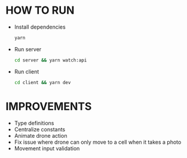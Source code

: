 # HOW TO RUN

- Install dependencies
  ```bash
  yarn
  ```
- Run server
  ```bash
  cd server && yarn watch:api
  ```
- Run client
  ```bash
  cd client && yarn dev
  ```

# IMPROVEMENTS

- Type definitions
- Centralize constants
- Animate drone action
- Fix issue where drone can only move to a cell when it takes a photo
- Movement input validation
